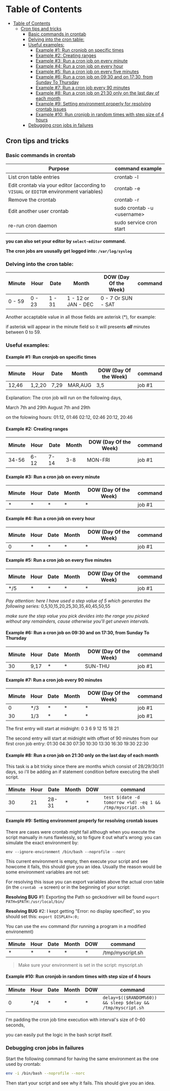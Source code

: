 
Table of Contents
=================

<!--ts-->
   * [Table of Contents](#table-of-contents)
      * [Cron tips and tricks](#cron-tips-and-tricks)
         * [Basic commands in crontab](#basic-commands-in-crontab)
         * [Delving into the cron table:](#delving-into-the-cron-table)
         * [Useful examples:](#useful-examples)
            * [Example #1: Run cronjob on specific times](#example-1-run-cronjob-on-specific-times)
            * [Example #2: Creating ranges](#example-2-creating-ranges)
            * [Example #3: Run a cron job on every minute](#example-3-run-a-cron-job-on-every-minute)
            * [Example #4: Run a cron job on every hour](#example-4-run-a-cron-job-on-every-hour)
            * [Example #5: Run a cron job on every five minutes](#example-5-run-a-cron-job-on-every-five-minutes)
            * [Example #6: Run a cron job on 09:30 and on 17:30, from Sunday To Thursday](#example-6-run-a-cron-job-on-0930-and-on-1730-from-sunday-to-thursday)
            * [Example #7: Run a cron job every 90 minutes](#example-7-run-a-cron-job-every-90-minutes)
            * [Example #8: Run a cron job on 21:30 only on the last day of each month](#example-8-run-a-cron-job-on-2130-only-on-the-last-day-of-each-month)
            * [Example #9: Setting environment properly for resolving crontab issues](#example-9-setting-environment-properly-for-resolving-crontab-issues)
            * [Example #10: Run cronjob in random times with step size of 4 hours](#example-10-run-cronjob-in-random-times-with-step-size-of-4-hours)
         * [Debugging cron jobs in failures](#debuging-cron-jobs-failures)

<!-- Added by: gil_diy, at: 2018-08-28T00:20+03:00 -->

<!--te-->


## Cron tips and tricks

### Basic commands in crontab

Purpose | command example
------------ | -------------
List cron table entries | crontab -l
Edit crontab via your editor (according to `VISUAL` or `EDITOR` environment variables) | crontab -e
Remove the crontab | crontab -r
Edit another user crontab | sudo crontab -u &lt;username&gt;
re-run cron daemon | sudo service cron start

**you can also set your editor by `select-editor` command.**

**The cron jobs are ususally get logged into: `/var/log/syslog`**

### Delving into the cron table:

Minute | Hour | Date | Month | DOW (Day Of the Week)  | command
------|----- | ----|-----|------|---------
0 - 59 |  0 - 23 | 1 - 31 | 1 - 12 or JAN - DEC | 0 - 7 Or SUN - SAT


Another accaptable value in all those fields are asterisk (\*),
for example:


if asterisk will appear in the minute field so it will presents
 _**all**_ minutes between 0 to 59.


### Useful examples:
#### Example #1: Run cronjob on specific times

Minute | Hour | Date | Month | DOW (Day Of the Week)  | command
------|----- | ----|-----|------|---------
12,46 |  1,2,20 | 7,29 | MAR,AUG | 3,5 | job #1

Explanation:
The cron job will run on the following days,

March 7th and 29th
August 7th and 29th

on the folowing hours:
01:12, 01:46
02:12, 02:46
20:12, 20:46

#### Example #2: Creating ranges

Minute | Hour | Date | Month | DOW (Day Of the Week)  | command
------|----- | ----|-----|------|---------
34-56 |  6-12 | 7-14 | 3-8 | MON-FRI | job #1


#### Example #3: Run a cron job on every minute

Minute | Hour | Date | Month | DOW (Day Of the Week)  | command
------|----- | ----|-----|------|---------
\* |  * | * | * | * | job #1

#### Example #4: Run a cron job on every hour

Minute | Hour | Date | Month | DOW (Day Of the Week)  | command
------|----- | ----|-----|------|---------
0 |  * | * | * | * | job #1

#### Example #5: Run a cron job on every five minutes

Minute | Hour | Date | Month | DOW (Day Of the Week)  | command
------|----- | ----|-----|------|---------
*/5 |  * | * | * | * | job #1

*Pay attention: here I have used a step value of 5 which generates the following series:*
0,5,10,15,20,25,30,35,40,45,50,55

*make sure the step value you pick  devides into the range you picked without any remainders, cause otherwise you'll get uneven intervals.*


#### Example #6: Run a cron job on 09:30 and on 17:30, from Sunday To Thursday

Minute | Hour | Date | Month | DOW (Day Of the Week)  | command
------|----- | ----|-----|------|---------
30 |  9,17 | * | * | SUN-THU | job #1

#### Example #7: Run a cron job every 90 minutes

Minute | Hour | Date | Month | DOW (Day Of the Week)  | command
------|----- | ----|-----|------|---------
0 |  */3 | * | * | * | job #1
30 |  1/3 | * | * | * | job #1


The first entry will start at midnight:    0		       3		6		9		12		15		18		21

The second entry will start at midnight with offset of 90 minutes from our first cron job entry:
  01:30	  04:30	07:30	10:30	13:30	16:30	19:30	22:30

#### Example #8: Run a cron job on 21:30 only on the last day of each month

This task is a bit tricky since there are months which consist of 28/29/30/31 days, so i'll be adding an if statement condition before executing the shell script.

Minute | Hour | Date | Month | DOW   | command
------|----- | ----|-----|------|---------
30 |  21 | 28-31 | * | * | `test $(date -d tomorrow +%d) -eq 1 && /tmp/myscript.sh`


#### Example #9: Setting environment properly for resolving crontab issues

There are cases were crontab might fail although when you execute the script manually in runs flawlessly, so to figure it out what's wrong:
you can simulate the exact environment by:

`env --ignore-environment /bin/bash --noprofile --norc`

This current environment is empty,
then execute your script and see howcome it fails,
this should give you an idea.
Usually the reason would be some environment variables are not set:

For resolving this issue you can export variables above the actual cron table
(in the `crontab -e` screen) or in the beginning of your script:

**Resolving BUG** #1: Exporting the Path so geckodriver will be found
`export PATH=$PATH:/usr/local/bin/`

**Resolving BUG** #2: I kept getting "Error: no display specified", so you should set this:
`export DISPLAY=:0;`


You can use the `env` command (for running a program in a modified environemnt)


Minute | Hour | Date | Month | DOW   | command
------|----- | ----|-----|------|---------
\* |  * | * | * | * |  /tmp/myscript.sh


> Make sure your environment is set in the script: myscript.sh

#### Example #10: Run cronjob in random times with step size of 4 hours

Minute | Hour | Date | Month | DOW   | command
------|----- | ----|-----|------|---------
0 |  */4 | * | * | * | `delay=$(($RANDOM%60)) && sleep $delay && /tmp/myscript.sh`


I'm padding the cron job time execution with interval's size of 0-60 seconds,

you can easily put the logic in the bash script itself.


### Debugging cron jobs in failures

Start the following command for having the same environment as the one used by crontab:
```bash
env -i /bin/bash --noprofile --norc
```
Then start your script and see why it fails. This should give you an idea.
